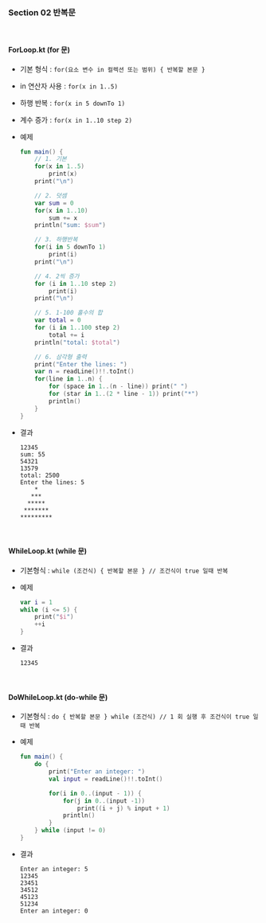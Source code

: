 ### Section 02 반복문

<br>
 
#### ForLoop.kt (for 문)
- 기본 형식 : `for(요소 변수 in 컬렉션 또는 범위) { 반복할 본문 }`
- in 연산자 사용 : `for(x in 1..5)`
- 하행 반복 : `for(x in 5 downTo 1)` 
- 계수 증가 : `for(x in 1..10 step 2)`

- 예제
    ~~~ kotlin
    fun main() {
        // 1. 기본
        for(x in 1..5)
            print(x)
        print("\n")
    
        // 2. 덧셈
        var sum = 0
        for(x in 1..10)
            sum += x
        println("sum: $sum")
    
        // 3. 하행반복
        for(i in 5 downTo 1)
            print(i)
        print("\n")
    
        // 4. 2씩 증가
        for (i in 1..10 step 2)
            print(i)
        print("\n")
    
        // 5. 1-100 홀수의 합
        var total = 0
        for (i in 1..100 step 2)
            total += i
        println("total: $total")
    
        // 6. 삼각형 출력
        print("Enter the lines: ")
        var n = readLine()!!.toInt()
        for(line in 1..n) {
            for (space in 1..(n - line)) print(" ")
            for (star in 1..(2 * line - 1)) print("*")
            println()
        }
    }
    ~~~
- 결과
    ~~~
    12345
    sum: 55
    54321
    13579
    total: 2500
    Enter the lines: 5
        *
       ***
      *****
     *******
    *********
    ~~~

<br>

#### WhileLoop.kt (while 문)
- 기본형식 : `while (조건식) { 반복할 본문 } // 조건식이 true 일때 반복`

- 예제
    ~~~ kotlin
    var i = 1
    while (i <= 5) {
        print("$i")
        ++i
    }
    ~~~
- 결과
    ~~~
    12345
    ~~~

<br>

#### DoWhileLoop.kt (do-while 문) 
- 기본형식 : `do { 반복할 본문 } while (조건식) // 1 회 실행 후 조건식이 true 일때 반복`

- 예제
    ~~~ kotlin
    fun main() {
        do {
            print("Enter an integer: ")
            val input = readLine()!!.toInt()
    
            for(i in 0..(input - 1)) {
                for(j in 0..(input -1))
                    print((i + j) % input + 1)
                println()
            }
        } while (input != 0)
    }
    ~~~
- 결과
    ~~~
    Enter an integer: 5
    12345
    23451
    34512
    45123
    51234
    Enter an integer: 0
    ~~~
